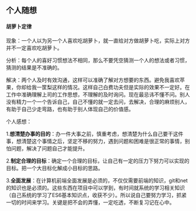## 个人随想

#### 胡萝卜定律

现象：一个人以为另一个人喜欢吃胡萝卜，就一直给对方做胡萝卜吃，实际上对方并不一定喜欢吃胡萝卜。

分析：每个人的喜好习惯想法不相同，那么不要凭空猜测一个人的想法或者习惯，猜测的结果是不准确的。

解决：两个人及时有效沟通，这样可以准确了解对方想要的东西。避免我喜欢苹果，你却给我一筐梨这样的情况。这样自己白费功夫但是实际的效果不一定好。在工作中准确理解上司的工作思想，不理解的及时询问。现在最忌讳不懂不问。别人没有精力一个一个告诉自己，自己不懂的就一定去问，去解决，合理的麻烦别人，有助于自己少走弯路，也有助于别人体现自己的价值感。



个人感想：

1.**想清楚办事的目的**：办一件大事之前，慎重考虑，想清楚为什么自己要干这件事，想清楚这个事情之后，坚定不移的努力，遇到问题和困难是很正常的事情，别怕问题，解决了问题自己才能提升。

2.**制定合理的目标**：确定一个合理的目标，让自己有一定的压力下努力可以实现的目标。把一个大目标化解成小目标的思路。

3.**全面发展**：在计算机前端全面发展是必须的，不仅仅需要前端的知识，git和net的知识也是必须的。这些东西在项目中可以学到，有时间就系统的学习相关知识（自己系统的学习了ES6基本知识点，收获不少）。所以说自己要努力学习，抓紧一切的时间来学习。关键是把不会的弄懂，一定吃透，不断复习记在心中。